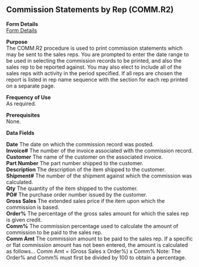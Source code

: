 ##  Commission Statements by Rep (COMM.R2)

<PageHeader />

**Form Details**  
[ Form Details ](COMM-R2-1/README.md)   

**Purpose**  
The COMM.R2 procedure is used to print commission statements which may be sent
to the sales reps. You are prompted to enter the date range to be used in
selecting the commission records to be printed, and also the sales rep to be
reported against. You may also elect to include all of the sales reps with
activity in the period specified. If all reps are chosen the report is listed
in rep name sequence with the section for each rep printed on a separate page.

**Frequency of Use**  
As required.

**Prerequisites**  
None.

**Data Fields**

**Date** The date on which the commission record was posted.  
**Invoice#** The number of the invoice associated with the commission record.  
**Customer** The name of the customer on the associated invoice.  
**Part Number** The part number shipped to the customer.  
**Description** The description of the item shipped to the customer.  
**Shipment#** The number of the shipment against which the commission was
calculated.  
**Qty** The quantity of the item shipped to the customer.  
**PO#** The purchase order number issued by the customer.  
**Gross Sales** The extended sales price if the item upon which the commission
is based.  
**Order%** The percentage of the gross sales amount for which the sales rep is
given credit.  
**Comm%** The commission percentage used to calculate the amount of commission
to be paid to the sales rep.  
**Comm Amt** The commission amount to be paid to the sales rep. If a specific
or flat commission amount has not been entered, the amount is calculated as
follows... Comm Amt = (Gross Sales x Order%) x Comm% Note: The Order% and
Comm% must first be divided by 100 to obtain a percentage.  
  
<badge text= "Version 8.10.57" vertical="middle" />

<PageFooter />